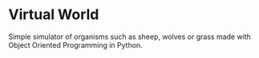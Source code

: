 # Virtual World
Simple simulator of organisms such as sheep, wolves or grass made with Object Oriented Programming in Python.

